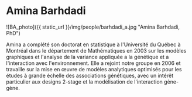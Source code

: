 
# Amina Barhdadi

![BA_photo]({{ static_url }}/img/people/barhdadi_a.jpg "Amina Barhdadi, PhD")

Amina a complété son doctorat en statistique à l'Université du Québec à
Montréal dans le département de Mathématiques en 2003 sur les modèles
graphiques et l'analyse de la variance appliquée a la génétique et a
l'interaction avec l'environnement. Elle a rejoint notre groupe en 2006 et
travaille sur la mise en œuvre de modèles analytiques optimisés pour les études
à grande échelle des associations génétiques, avec un intérêt particulier aux
designs 2-stage et la modélisation de l'interaction gène-gène.
